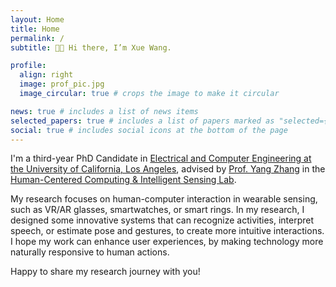 ```yaml
---
layout: Home
title: Home
permalink: /
subtitle: 👋🏻 Hi there, I’m Xue Wang.

profile:
  align: right
  image: prof_pic.jpg
  image_circular: true # crops the image to make it circular

news: true # includes a list of news items
selected_papers: true # includes a list of papers marked as "selected={true}"
social: true # includes social icons at the bottom of the page
---
```


I'm a third-year PhD Candidate in [Electrical and Computer Engineering at the University of California, Los Angeles](https://www.ee.ucla.edu/), advised by [Prof. Yang Zhang](https://yangzhang.dev/) in the [Human-Centered Computing & Intelligent Sensing Lab](https://hilab.dev/). 

My research focuses on human-computer interaction in wearable sensing, such as VR/AR glasses, smartwatches, or smart rings. In my research, I designed some innovative systems that can recognize activities, interpret speech, or estimate pose and gestures, to create more intuitive interactions. I hope my work can enhance user experiences, by making technology more naturally responsive to human actions.

Happy to share my research journey with you!

